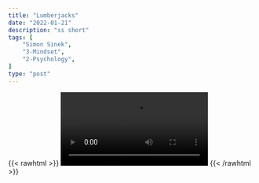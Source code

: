 ```yaml
---
title: "Lumberjacks"
date: "2022-01-21"
description: "ss short"
tags: [
    "Simon Sinek",
    "3-Mindset",
    "2-Psychology",
]
type: "post"
---
```

{{< rawhtml >}}
    <video width="auto" height="auto" controls>
        <source src="https://clips.dev00ps.com/Simon%20Sinek/lumberjacks.mp4" type="video/mp4"> 
    </video>
{{< /rawhtml >}}